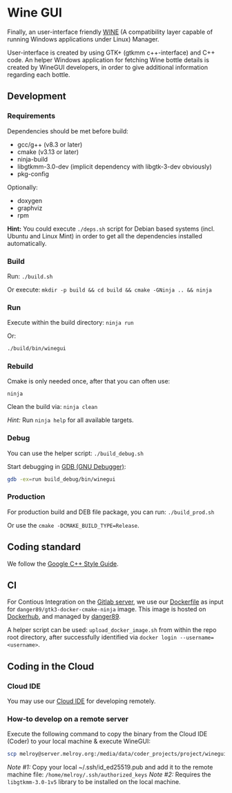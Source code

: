 # Wine GUI

Finally, an user-interface friendly [WINE](https://www.winehq.org/) (A compatibility layer capable of running Windows applications under Linux) Manager.

User-interface is created by using GTK+ (gtkmm c++-interface) and C++ code.
An helper Windows application for fetching Wine bottle details is created by WineGUI developers, in order to give additional information regarding each bottle.

## Development

### Requirements

Dependencies should be met before build:

* gcc/g++ (v8.3 or later)
* cmake (v3.13 or later)
* ninja-build
* libgtkmm-3.0-dev (implicit dependency with libgtk-3-dev obviously)
* pkg-config

Optionally:

* doxygen
* graphviz
* rpm

**Hint:** You could execute `./deps.sh` script for Debian based systems (incl. Ubuntu and Linux Mint) in order to get all the dependencies installed automatically.

### Build

Run: `./build.sh`

Or execute: `mkdir -p build && cd build && cmake -GNinja .. && ninja`

### Run

Execute within the build directory: `ninja run`

Or:

```sh
./build/bin/winegui
```

### Rebuild

Cmake is only needed once, after that you can often use:

`ninja`

Clean the build via: `ninja clean`

*Hint:* Run `ninja help` for all available targets.

### Debug

You can use the helper script: `./build_debug.sh`

Start debugging in [GDB (GNU Debugger)](https://cs.brown.edu/courses/cs033/docs/guides/gdb.pdf):

```sh
gdb -ex=run build_debug/bin/winegui
```

### Production

For production build and DEB file package, you can run: `./build_prod.sh`

Or use the `cmake -DCMAKE_BUILD_TYPE=Release`.

## Coding standard

We follow the [Google C++ Style Guide](https://google.github.io/styleguide/cppguide.html).

## CI

For Contious Integration on the [Gitlab server](https://gitlab.melroy.org), we use our [Dockerfile](Dockerfile) as input for `danger89/gtk3-docker-cmake-ninja` image.
This image is hosted on [Dockerhub](https://hub.docker.com/r/danger89/gtk3-docker-cmake-ninja), and managed by [danger89](https://hub.docker.com/u/danger89).

A helper script can be used: `upload_docker_image.sh` from within the repo root directory, after successfully identified via `docker login --username=<username>`.

## Coding in the Cloud

### Cloud IDE

You may use our [Cloud IDE](https://ide.melroy.org) for developing remotely.

### How-to develop on a remote server

Execute the following command to copy the binary from the Cloud IDE (Coder) to your local machine & execute WineGUI:

```sh
scp melroy@server.melroy.org:/media/data/coder_projects/project/winegui/build/bin/winegui ~ && ~/winegui
```

*Note #1:* Copy your local ~/.ssh/id_ed25519.pub and add it to the remote machine file: `/home/melroy/.ssh/authorized_keys`
*Note #2:* Requires the `libgtkmm-3.0-1v5` library to be installed on the local machine.
